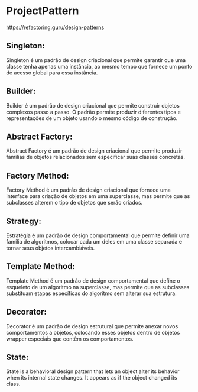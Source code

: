 # ProjectPattern

https://refactoring.guru/design-patterns

## Singleton:
Singleton é um padrão de design criacional que permite garantir que uma classe tenha apenas uma instância, ao mesmo tempo que fornece um ponto de acesso global para essa instância.

## Builder:
Builder é um padrão de design criacional que permite construir objetos complexos passo a passo. O padrão permite produzir diferentes tipos e representações de um objeto usando o mesmo código de construção.

## Abstract Factory:
Abstract Factory é um padrão de design criacional que permite produzir famílias de objetos relacionados sem especificar suas classes concretas.

## Factory Method: 
Factory Method é um padrão de design criacional que fornece uma interface para criação de objetos em uma superclasse, mas permite que as subclasses alterem o tipo de objetos que serão criados.

## Strategy:
Estratégia é um padrão de design comportamental que permite definir uma família de algoritmos, colocar cada um deles em uma classe separada e tornar seus objetos intercambiáveis.

## Template Method: 
Template Method é um padrão de design comportamental que define o esqueleto de um algoritmo na superclasse, mas permite que as subclasses substituam etapas específicas do algoritmo sem alterar sua estrutura.

## Decorator:
Decorator é um padrão de design estrutural que permite anexar novos comportamentos a objetos, colocando esses objetos dentro de objetos wrapper especiais que contêm os comportamentos.

## State:
State is a behavioral design pattern that lets an object alter its behavior when its internal state changes. It appears as if the object changed its class.
